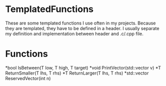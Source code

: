 # TemplatedFunctions
These are some templated functions I use often in my projects. Because they are templated, they have to be defined in a header. I usually separate my definition and implementation between header and .c/.cpp file.

# Functions
*bool IsBetween(T low, T high, T target)
*void PrintVector(std::vector<T> v)
*T ReturnSmaller(T lhs, T rhs)
*T ReturnLarger(T lhs, T rhs)
*std::vector<T> ReservedVector(int n)
 
